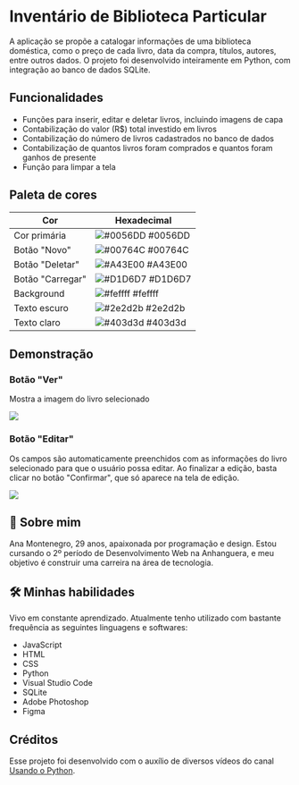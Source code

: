 
# Inventário de Biblioteca Particular

A aplicação se propõe a catalogar informações de uma biblioteca doméstica, como o preço de cada livro, data da compra, títulos, autores, entre outros dados. O projeto foi desenvolvido inteiramente em Python, com integração ao banco de dados SQLite. 


## Funcionalidades

- Funções para inserir, editar e deletar livros, incluindo imagens de capa
- Contabilização do valor (R$) total investido em livros
- Contabilização do número de livros cadastrados no banco de dados
- Contabilização de quantos livros foram comprados e quantos foram ganhos de presente
- Função para limpar a tela

## Paleta de cores

| Cor               | Hexadecimal                                                |
| ----------------- | ---------------------------------------------------------------- |
| Cor primária       | ![#0056DD](https://via.placeholder.com/10/0056DD?text=+) #0056DD |
| Botão "Novo"       | ![#00764C](https://via.placeholder.com/10/00764C?text=+) #00764C |
| Botão "Deletar"       | ![#A43E00](https://via.placeholder.com/10/A43E00?text=+) #A43E00 |
| Botão "Carregar"       | ![#D1D6D7](https://via.placeholder.com/10/D1D6D7?text=+) #D1D6D7 |
| Background       | ![#feffff](https://via.placeholder.com/10/feffff?text=+) #feffff |
| Texto escuro      | ![#2e2d2b](https://via.placeholder.com/10/2e2d2b?text=+) #2e2d2b |
| Texto claro      | ![#403d3d](https://via.placeholder.com/10/403d3d?text=+) #403d3d |


## Demonstração

### Botão "Ver"
Mostra a imagem do livro selecionado

![](https://i.postimg.cc/g0GCsHYn/TelaVer.jpg)

### Botão "Editar"
Os campos são automaticamente preenchidos com as informações do livro selecionado para que o usuário possa editar. Ao finalizar a edição, basta clicar no botão "Confirmar", que só aparece na tela de edição.

![](https://i.postimg.cc/7YGXvGBX/Tela-Edi-o.jpg)
## 🚀 Sobre mim
Ana Montenegro, 29 anos, apaixonada por programação e design. Estou cursando o 2º período de Desenvolvimento Web na Anhanguera, e meu objetivo é construir uma carreira na área de tecnologia.


## 🛠 Minhas habilidades
Vivo em constante aprendizado. Atualmente tenho utilizado com bastante frequência as seguintes linguagens e softwares: 
- JavaScript
- HTML
- CSS
- Python
- Visual Studio Code
- SQLite
- Adobe Photoshop
- Figma
## Créditos
Esse projeto foi desenvolvido com o auxílio de diversos vídeos do canal [Usando o Python](https://www.youtube.com/@usandopython).


